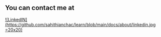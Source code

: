 ## You can contact me at 

[![LinkedIN](https://github.com/sahithianchac/learn/blob/main/docs/about/linkedin.jpg =20x20)](https://www.linkedin.com/in/sahithiancha/)
